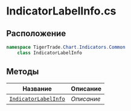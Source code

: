 
# IndicatorLabelInfo.cs
## Расположение
```csharp
namespace TigerTrade.Chart.Indicators.Common  
    class IndicatorLabelInfo
```

## Методы
| Название | Описание |
| --- | --- |
| [`IndicatorLabelInfo`](./Методы/IndicatorLabelInfo.md) | *Описание* |

